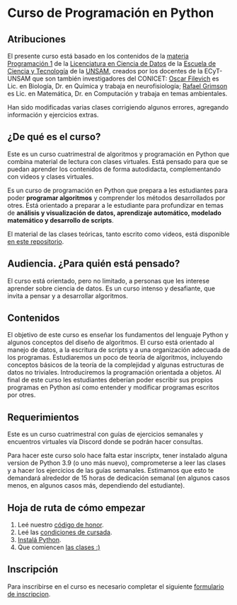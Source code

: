 # Curso de Programación en Python

## Atribuciones

El presente curso está basado en los contenidos de la [materia Programación 1](https://github.com/python-unsam/programacion1/tree/main) de la [Licenciatura en Ciencia de Datos](https://www.unsam.edu.ar/escuelas/ciencia/661/ciencia/ciencia-de-datos) de la [Escuela de Ciencia y Tecnología](http://www.unsam.edu.ar/escuelas/ciencia/) de la [UNSAM](https://www.unsam.edu.ar/), creados por los docentes de la ECyT-UNSAM que son también investigadores del CONICET: [Oscar Filevich](http://labning.com.ar/#nosotros) es Lic. en Biología, Dr. en Química y trabaja en neurofisiología; [Rafael Grimson](http://investigadores.unsam.edu.ar/es/investigador/407/Grimson-Rafael) es Lic. en Matemática, Dr. en Computación y trabaja en temas ambientales.

Han sido modificadas varias clases corrigiendo algunos errores, agregando información y ejercicios extras.

## ¿De qué es el curso?

Este es un curso cuatrimestral de algoritmos y programación en Python que combina material de lectura con clases virtuales. Está pensado para que se puedan aprender los contenidos de forma autodidacta, complementando con videos y clases virtuales.

Es un curso de programación en Python que prepara a les estudiantes para poder **programar algoritmos** y comprender los métodos desarrollados por otres. Está orientado a preparar a le estudiante para profundizar en temas de **análisis y visualización de datos, aprendizaje automático, modelado matemático y desarrollo de scripts**.

El material de las clases teóricas, tanto escrito como videos, está disponible [en este repositorio](https://github.com/jsapo95/programacion1/blob/main/Notas/index.md).

## Audiencia. ¿Para quién está pensado?

El curso está orientado, pero no limitado, a personas que les interese aprender sobre ciencia de datos. Es un curso intenso y desafiante, que invita a pensar y a desarrollar algoritmos.

## Contenidos

El objetivo de este curso es enseñar los fundamentos del lenguaje Python y algunos conceptos del diseño de algoritmos. El curso está orientado al manejo de datos, a la escritura de scripts y a una organización adecuada de los programas. Estudiaremos un poco de teoría de algoritmos, incluyendo conceptos básicos de la teoría de la complejidad y algunas estructuras de datos no triviales. Introduciremos la programación orientada a objetos. Al final de este curso les estudiantes deberían poder escribir sus propios programas en Python así como entender y modificar programas escritos por otres.

## Requerimientos

Este es un curso cuatrimestral con guías de ejercicios semanales y encuentros virtuales vía Discord donde se podrán hacer consultas.

Para hacer este curso solo hace falta estar inscriptx, tener instalado alguna version de Python 3.9 (o uno más nuevo), comprometerse a leer las clases y a hacer los ejercicios de las guías semanales. Estimamos que esto te demandará alrededor de 15 horas de dedicación semanal (en algunos casos menos, en algunos casos más, dependiendo del estudiante).

## Hoja de ruta de cómo empezar

1. Leé nuestro [código de honor](/Notas/Codigo.md).
2. Leé las [condiciones de cursada](/Notas/Cursada.md).
3. [Instalá Python](/Notas/Instalacion.md).
4. Que comiencen [las clases :)](/Notas/Contenidos.md)

## Inscripción

Para inscribirse en el curso es necesario completar el siguiente [formulario de inscripcion]().
